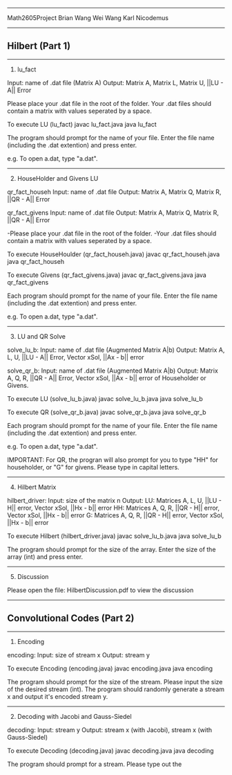 --------------------------------------------------------------------------------
Math2605Project
Brian Wang
Wei Wang
Karl Nicodemus

--------------------------------------------------------------------------------
Hilbert (Part 1)
--------------------------------------------------------------------------------
-----------------------------
1. lu_fact

Input: name of .dat file (Matrix A)
Output: Matrix A, Matrix L, Matrix U, ||LU - A|| Error


Please place your .dat file in the root of the folder.
Your .dat files should contain a matrix with values seperated by a space.

To execute LU (lu_fact)
javac lu_fact.java
java lu_fact

The program should prompt for the name of your file. Enter the file name (including the .dat extention) and press enter.

e.g. To open a.dat, type "a.dat".

-----------------------------
2. HouseHolder and Givens LU


qr_fact_househ
Input: name of .dat file
Output: Matrix A, Matrix Q, Matrix R, ||QR - A|| Error

qr_fact_givens
Input: name of .dat file
Output: Matrix A, Matrix Q, Matrix R, ||QR - A|| Error

-Please place your .dat file in the root of the folder.
-Your .dat files should contain a matrix with values seperated by a space.

To execute HouseHoulder (qr_fact_househ.java)
javac qr_fact_househ.java
java qr_fact_househ

To execute Givens (qr_fact_givens.java)
javac qr_fact_givens.java
java qr_fact_givens

Each program should prompt for the name of your file. Enter the file name (including the .dat extention) and press enter.

e.g. To open a.dat, type "a.dat".

-----------------------------
3. LU and QR Solve

solve_lu_b:
Input: name of .dat file (Augmented Matrix A|b)
Output: Matrix A, L, U, ||LU - A|| Error, Vector xSol, ||Ax - b|| error

solve_qr_b:
Input: name of .dat file (Augmented Matrix A|b)
Output: Matrix A, Q, R, ||QR - A|| Error, Vector xSol, ||Ax - b|| error of Householder or Givens.


To execute LU (solve_lu_b.java)
javac solve_lu_b.java
java solve_lu_b

To execute QR (solve_qr_b.java)
javac solve_qr_b.java
java solve_qr_b

Each program should prompt for the name of your file. Enter the file name (including the .dat extention) and press enter.

e.g. To open a.dat, type "a.dat".

IMPORTANT: For QR, the progran will also prompt for you to type "HH" for householder, or "G" for givens. Please type in capital letters.

-----------------------------
4. Hilbert Matrix

hilbert_driver:
Input: size of the matrix n
Output:
LU: Matrices A, L, U, ||LU - H|| error, Vector xSol, ||Hx - b|| error
HH: Matrices A, Q, R, ||QR - H|| error, Vector xSol, ||Hx - b|| error
G:  Matrices A, Q, R, ||QR - H|| error, Vector xSol, ||Hx - b|| error

To execute Hilbert (hilbert_driver.java)
javac solve_lu_b.java
java solve_lu_b

The program should prompt for the size of the array. Enter the size of the array (int) and press enter.

-----------------------------
5. Discussion

Please open the file: HilbertDiscussion.pdf to view the discussion

--------------------------------------------------------------------------------
Convolutional Codes (Part 2)
--------------------------------------------------------------------------------
-----------------------------
1. Encoding

encoding:
Input: size of stream x
Output: stream y

To execute Encoding (encoding.java)
javac encoding.java
java encoding

The program should prompt for the size of the stream. Please input the size of the desired stream (int). The program should randomly generate a stream x and output it's encoded stream y.

-----------------------------
2. Decoding with Jacobi and Gauss-Siedel

decoding:
Input: stream y
Output: stream x (with Jacobi), stream x (with Gauss-Siedel)

To execute Decoding (decoding.java)
javac decoding.java
java decoding

The program should prompt for a stream. Please type out the 

